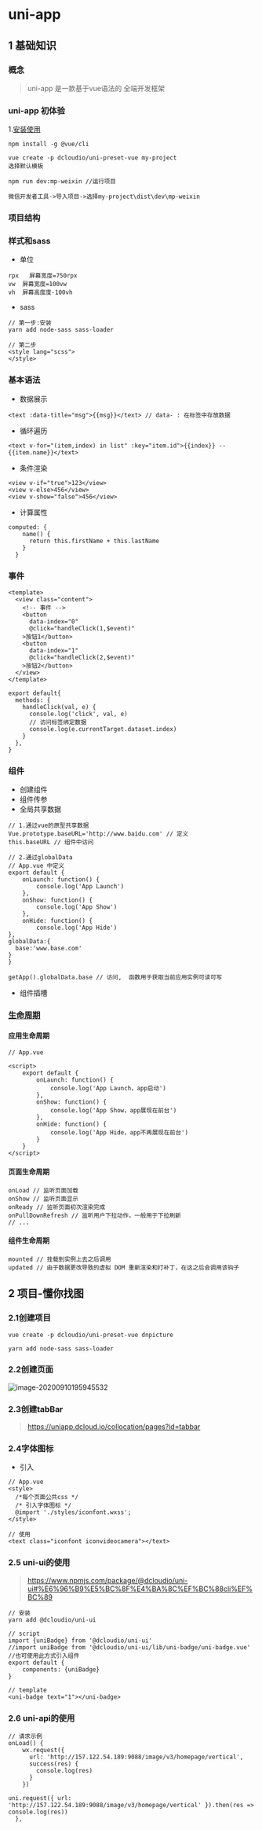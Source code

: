 # uni-app

## 1 基础知识

### 概念

> uni-app 是一款基于vue语法的 全端开发框架

### uni-app 初体验

1.[安装使用](https://uniapp.dcloud.io/quickstart?id=_2-%e9%80%9a%e8%bf%87vue-cli%e5%91%bd%e4%bb%a4%e8%a1%8c)

```
npm install -g @vue/cli

vue create -p dcloudio/uni-preset-vue my-project
选择默认模板

npm run dev:mp-weixin //运行项目

微信开发者工具->导入项目->选择my-project\dist\dev\mp-weixin

```

### 项目结构

### 样式和sass

- 单位

```
rpx   屏幕宽度=750rpx
vw	屏幕宽度=100vw
vh	屏幕高度度-100vh
```

- sass

```
// 第一步:安装
yarn add node-sass sass-loader

// 第二步
<style lang="scss">
</style>
```





### 基本语法

- 数据展示

```vue
<text :data-title="msg">{{msg}}</text> // data- : 在标签中存放数据
```

- 循环遍历

```vue
<text v-for="(item,index) in list" :key="item.id">{{index}} -- {{item.name}}</text>
```

- 条件渲染

```vue
<view v-if="true">123</view>
<view v-else>456</view>
<view v-show="false">456</view>
```

- 计算属性

```vue
computed: {
    name() {
      return this.firstName + this.lastName
    }
  }
```

### 事件

```vue
<template>
  <view class="content">
    <!-- 事件 -->
    <button
      data-index="0"
      @click="handleClick(1,$event)"
    >按钮1</button>
    <button
      data-index="1"
      @click="handleClick(2,$event)"
    >按钮2</button>
  </view>
</template>

export default{
  methods: {
    handleClick(val, e) {
      console.log('click', val, e)
      // 访问标签绑定数据
      console.log(e.currentTarget.dataset.index)
    }
  },
}

```



### 组件

- 创建组件
- 组件传参
- 全局共享数据

```
// 1.通过vue的原型共享数据
Vue.prototype.baseURL='http://www.baidu.com' // 定义
this.baseURL // 组件中访问

// 2.通过globalData
// App.vue 中定义 
export default {
    onLaunch: function() {
        console.log('App Launch')
    },
    onShow: function() {
        console.log('App Show')
    },
    onHide: function() {
        console.log('App Hide')
},
globalData:{
  base:'www.base.com'
}
}

getApp().globalData.base // 访问,  函数用于获取当前应用实例可读可写
```

- 组件插槽

### [生命周期](https://uniapp.dcloud.io/collocation/frame/lifecycle)

#### 应用生命周期

```
// App.vue

<script>  
    export default {  
        onLaunch: function() {  
            console.log('App Launch，app启动')  
        },  
        onShow: function() {  
            console.log('App Show，app展现在前台')  
        },  
        onHide: function() {  
            console.log('App Hide，app不再展现在前台')  
        }  
    }  
</script>
```

#### 页面生命周期

```
onLoad // 监听页面加载
onShow // 监听页面显示
onReady // 监听页面初次渲染完成
onPullDownRefresh // 监听用户下拉动作，一般用于下拉刷新
// ...
```

#### 组件生命周期

```
mounted // 挂载到实例上去之后调用
updated // 由于数据更改导致的虚拟 DOM 重新渲染和打补丁，在这之后会调用该钩子
```

## 2 项目-懂你找图

### 2.1创建项目

```
vue create -p dcloudio/uni-preset-vue dnpicture

yarn add node-sass sass-loader
```

### 2.2创建页面

![image-20200910195945532](.\images\image-20200910195945532.png)

### 2.3创建tabBar

> https://uniapp.dcloud.io/collocation/pages?id=tabbar

### 2.4字体图标

- 引入

```
// App.vue
<style>
  /*每个页面公共css */
  /* 引入字体图标 */
  @import './styles/iconfont.wxss';
</style>

// 使用
<text class="iconfont iconvideocamera"></text>
```

### 2.5 uni-ui的使用

> https://www.npmjs.com/package/@dcloudio/uni-ui#%E6%96%B9%E5%BC%8F%E4%BA%8C%EF%BC%88cli%EF%BC%89

```
// 安装
yarn add @dcloudio/uni-ui

// script
import {uniBadge} from '@dcloudio/uni-ui'
//import uniBadge from '@dcloudio/uni-ui/lib/uni-badge/uni-badge.vue' //也可使用此方式引入组件
export default {
    components: {uniBadge}
}

// template
<uni-badge text="1"></uni-badge>
```

### 2.6 uni-api的使用

```
// 请求示例
onLoad() {
    wx.request({
      url: 'http://157.122.54.189:9088/image/v3/homepage/vertical',
      success(res) {
        console.log(res)
      }
    })

uni.request({ url: 'http://157.122.54.189:9088/image/v3/homepage/vertical' }).then(res => console.log(res))
  },
```

